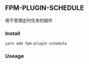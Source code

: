 ## FPM-PLUGIN-SCHEDULE
用于管理定时任务的插件

### Install
```bash
yarn add fpm-plugin-schedule
```

### Useage
